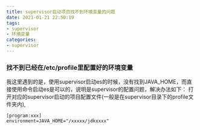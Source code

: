 ```yaml
---
title: supervisor启动项目找不到环境变量的问题
date: 2021-01-21 22:50:19
tags:
- supervisor
- 环境变量
categories:
- supervisor
---
```


### 找不到已经在/etc/profile里配置好的环境变量

我这里遇到的是，使用supervisor启动es的时候，没有找到JAVA_HOME，而直接使用命令启动es是可以的，说明是supervisor的配置问题，解决办法如下：
打开对应的supervisor启动的项目配置文件(一般是在supervisor目录下的profile文件夹内),
```
[program:xxx]
environment=JAVA_HOME="/xxxxx/jdkxxxx"
```